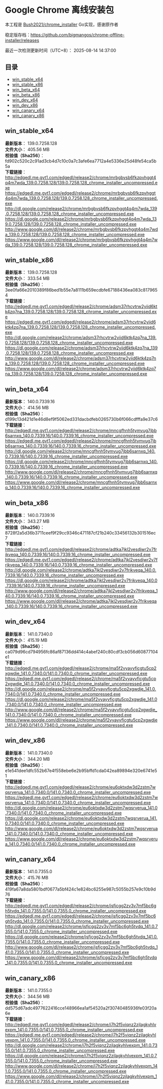 # Google Chrome 离线安装包
本工程是 [Bush2021/chrome_installer](https://github.com/Bush2021/chrome_installer) Go实现，感谢原作者

稳定版存档：<https://github.com/bigmangos/chrome-offline-installer/releases>

最近一次检测更新时间（UTC+8）：
2025-08-14 14:37:00

## 目录
* [win_stable_x64](https://github.com/bigmangos/chrome-offline-installer?tab=readme-ov-file#win_stable_x64)
* [win_stable_x86](https://github.com/bigmangos/chrome-offline-installer?tab=readme-ov-file#win_stable_x86)
* [win_beta_x64](https://github.com/bigmangos/chrome-offline-installer?tab=readme-ov-file#win_beta_x64)
* [win_beta_x86](https://github.com/bigmangos/chrome-offline-installer?tab=readme-ov-file#win_beta_x86)
* [win_dev_x64](https://github.com/bigmangos/chrome-offline-installer?tab=readme-ov-file#win_dev_x64)
* [win_dev_x86](https://github.com/bigmangos/chrome-offline-installer?tab=readme-ov-file#win_dev_x86)
* [win_canary_x64](https://github.com/bigmangos/chrome-offline-installer?tab=readme-ov-file#win_canary_x64)
* [win_canary_x86](https://github.com/bigmangos/chrome-offline-installer?tab=readme-ov-file#win_canary_x86)

## win_stable_x64
**最新版本**： 139.0.7258.128  
**文件大小**： 405.56 MB  
**校验值（Sha256）**： fd902c520c2c91ad3cb4d7c10c0a7c3afe6ea7712a4e5336e25d48fe54ca5b5a  
**下载链接**：
http://edgedl.me.gvt1.com/edgedl/release2/chrome/mrbgbvsb6fkzpvhggt4q4m7wda_139.0.7258.128/139.0.7258.128_chrome_installer_uncompressed.exe
https://edgedl.me.gvt1.com/edgedl/release2/chrome/mrbgbvsb6fkzpvhggt4q4m7wda_139.0.7258.128/139.0.7258.128_chrome_installer_uncompressed.exe
http://dl.google.com/release2/chrome/mrbgbvsb6fkzpvhggt4q4m7wda_139.0.7258.128/139.0.7258.128_chrome_installer_uncompressed.exe
https://dl.google.com/release2/chrome/mrbgbvsb6fkzpvhggt4q4m7wda_139.0.7258.128/139.0.7258.128_chrome_installer_uncompressed.exe
http://www.google.com/dl/release2/chrome/mrbgbvsb6fkzpvhggt4q4m7wda_139.0.7258.128/139.0.7258.128_chrome_installer_uncompressed.exe
https://www.google.com/dl/release2/chrome/mrbgbvsb6fkzpvhggt4q4m7wda_139.0.7258.128/139.0.7258.128_chrome_installer_uncompressed.exe
## win_stable_x86
**最新版本**： 139.0.7258.128  
**文件大小**： 333.54 MB  
**校验值（Sha256）**： 3ee0fa66e2010389f86bed1b55e7a8111b659ecdbfe67188436ea083c8179654  
**下载链接**：
http://edgedl.me.gvt1.com/edgedl/release2/chrome/adsm37rhcvtrw2yiid6ktk4zq7na_139.0.7258.128/139.0.7258.128_chrome_installer_uncompressed.exe
https://edgedl.me.gvt1.com/edgedl/release2/chrome/adsm37rhcvtrw2yiid6ktk4zq7na_139.0.7258.128/139.0.7258.128_chrome_installer_uncompressed.exe
http://dl.google.com/release2/chrome/adsm37rhcvtrw2yiid6ktk4zq7na_139.0.7258.128/139.0.7258.128_chrome_installer_uncompressed.exe
https://dl.google.com/release2/chrome/adsm37rhcvtrw2yiid6ktk4zq7na_139.0.7258.128/139.0.7258.128_chrome_installer_uncompressed.exe
http://www.google.com/dl/release2/chrome/adsm37rhcvtrw2yiid6ktk4zq7na_139.0.7258.128/139.0.7258.128_chrome_installer_uncompressed.exe
https://www.google.com/dl/release2/chrome/adsm37rhcvtrw2yiid6ktk4zq7na_139.0.7258.128/139.0.7258.128_chrome_installer_uncompressed.exe
## win_beta_x64
**最新版本**： 140.0.7339.16  
**文件大小**： 414.56 MB  
**校验值（Sha256）**： d199c13d421d1e46d8ef9f5062ed331dacbdfeb0265730b6f066cdfffa9e37c6  
**下载链接**：
http://edgedl.me.gvt1.com/edgedl/release2/chrome/mncgfhnh5tymvug7jbb6sarnxq_140.0.7339.16/140.0.7339.16_chrome_installer_uncompressed.exe
https://edgedl.me.gvt1.com/edgedl/release2/chrome/mncgfhnh5tymvug7jbb6sarnxq_140.0.7339.16/140.0.7339.16_chrome_installer_uncompressed.exe
http://dl.google.com/release2/chrome/mncgfhnh5tymvug7jbb6sarnxq_140.0.7339.16/140.0.7339.16_chrome_installer_uncompressed.exe
https://dl.google.com/release2/chrome/mncgfhnh5tymvug7jbb6sarnxq_140.0.7339.16/140.0.7339.16_chrome_installer_uncompressed.exe
http://www.google.com/dl/release2/chrome/mncgfhnh5tymvug7jbb6sarnxq_140.0.7339.16/140.0.7339.16_chrome_installer_uncompressed.exe
https://www.google.com/dl/release2/chrome/mncgfhnh5tymvug7jbb6sarnxq_140.0.7339.16/140.0.7339.16_chrome_installer_uncompressed.exe
## win_beta_x86
**最新版本**： 140.0.7339.16  
**文件大小**： 343.27 MB  
**校验值（Sha256）**： 8728f2a5d36b3711ceef9f29cc9346c471187cf21b240c33456132b301516ec7  
**下载链接**：
http://edgedl.me.gvt1.com/edgedl/release2/chrome/adtka7jkl2vesdjwr2v7frikveqa_140.0.7339.16/140.0.7339.16_chrome_installer_uncompressed.exe
https://edgedl.me.gvt1.com/edgedl/release2/chrome/adtka7jkl2vesdjwr2v7frikveqa_140.0.7339.16/140.0.7339.16_chrome_installer_uncompressed.exe
http://dl.google.com/release2/chrome/adtka7jkl2vesdjwr2v7frikveqa_140.0.7339.16/140.0.7339.16_chrome_installer_uncompressed.exe
https://dl.google.com/release2/chrome/adtka7jkl2vesdjwr2v7frikveqa_140.0.7339.16/140.0.7339.16_chrome_installer_uncompressed.exe
http://www.google.com/dl/release2/chrome/adtka7jkl2vesdjwr2v7frikveqa_140.0.7339.16/140.0.7339.16_chrome_installer_uncompressed.exe
https://www.google.com/dl/release2/chrome/adtka7jkl2vesdjwr2v7frikveqa_140.0.7339.16/140.0.7339.16_chrome_installer_uncompressed.exe
## win_dev_x64
**最新版本**： 141.0.7340.0  
**文件大小**： 415.19 MB  
**校验值（Sha256）**： ca079d96cd794956fc86af87136dd414c4abef240c80cdf3cb056d60877104e1  
**下载链接**：
http://edgedl.me.gvt1.com/edgedl/release2/chrome/ma5f2vyayvficgtu5cp2xgwdje_141.0.7340.0/141.0.7340.0_chrome_installer_uncompressed.exe
https://edgedl.me.gvt1.com/edgedl/release2/chrome/ma5f2vyayvficgtu5cp2xgwdje_141.0.7340.0/141.0.7340.0_chrome_installer_uncompressed.exe
http://dl.google.com/release2/chrome/ma5f2vyayvficgtu5cp2xgwdje_141.0.7340.0/141.0.7340.0_chrome_installer_uncompressed.exe
https://dl.google.com/release2/chrome/ma5f2vyayvficgtu5cp2xgwdje_141.0.7340.0/141.0.7340.0_chrome_installer_uncompressed.exe
http://www.google.com/dl/release2/chrome/ma5f2vyayvficgtu5cp2xgwdje_141.0.7340.0/141.0.7340.0_chrome_installer_uncompressed.exe
https://www.google.com/dl/release2/chrome/ma5f2vyayvficgtu5cp2xgwdje_141.0.7340.0/141.0.7340.0_chrome_installer_uncompressed.exe
## win_dev_x86
**最新版本**： 141.0.7340.0  
**文件大小**： 344.20 MB  
**校验值（Sha256）**： e1e541dee1dfc552b67e4f558ebe6e2b95bffd1cda042ea89894e320e6741e51  
**下载链接**：
http://edgedl.me.gvt1.com/edgedl/release2/chrome/eu6oktxdw3d2zstm7wqsrverua_141.0.7340.0/141.0.7340.0_chrome_installer_uncompressed.exe
https://edgedl.me.gvt1.com/edgedl/release2/chrome/eu6oktxdw3d2zstm7wqsrverua_141.0.7340.0/141.0.7340.0_chrome_installer_uncompressed.exe
http://dl.google.com/release2/chrome/eu6oktxdw3d2zstm7wqsrverua_141.0.7340.0/141.0.7340.0_chrome_installer_uncompressed.exe
https://dl.google.com/release2/chrome/eu6oktxdw3d2zstm7wqsrverua_141.0.7340.0/141.0.7340.0_chrome_installer_uncompressed.exe
http://www.google.com/dl/release2/chrome/eu6oktxdw3d2zstm7wqsrverua_141.0.7340.0/141.0.7340.0_chrome_installer_uncompressed.exe
https://www.google.com/dl/release2/chrome/eu6oktxdw3d2zstm7wqsrverua_141.0.7340.0/141.0.7340.0_chrome_installer_uncompressed.exe
## win_canary_x64
**最新版本**： 141.0.7355.0  
**文件大小**： 415.76 MB  
**校验值（Sha256）**： 419fa67a8da5801bdf0677a5bf424c1e824bc6255e987c5055b257e9c10b9d76  
**下载链接**：
http://edgedl.me.gvt1.com/edgedl/release2/chrome/jsfjcgg2zv3v7mf5bc6gh5tvdq_141.0.7355.0/141.0.7355.0_chrome_installer_uncompressed.exe
https://edgedl.me.gvt1.com/edgedl/release2/chrome/jsfjcgg2zv3v7mf5bc6gh5tvdq_141.0.7355.0/141.0.7355.0_chrome_installer_uncompressed.exe
http://dl.google.com/release2/chrome/jsfjcgg2zv3v7mf5bc6gh5tvdq_141.0.7355.0/141.0.7355.0_chrome_installer_uncompressed.exe
https://dl.google.com/release2/chrome/jsfjcgg2zv3v7mf5bc6gh5tvdq_141.0.7355.0/141.0.7355.0_chrome_installer_uncompressed.exe
http://www.google.com/dl/release2/chrome/jsfjcgg2zv3v7mf5bc6gh5tvdq_141.0.7355.0/141.0.7355.0_chrome_installer_uncompressed.exe
https://www.google.com/dl/release2/chrome/jsfjcgg2zv3v7mf5bc6gh5tvdq_141.0.7355.0/141.0.7355.0_chrome_installer_uncompressed.exe
## win_canary_x86
**最新版本**： 141.0.7355.0  
**文件大小**： 344.56 MB  
**校验值（Sha256）**： dd575d67adc4977622416cce148966ea1af54520a2f30740485936fe03f20a6e  
**下载链接**：
http://edgedl.me.gvt1.com/edgedl/release2/chrome/i7h2f5viqnz2zjlagkyhlvexpm_141.0.7355.0/141.0.7355.0_chrome_installer_uncompressed.exe
https://edgedl.me.gvt1.com/edgedl/release2/chrome/i7h2f5viqnz2zjlagkyhlvexpm_141.0.7355.0/141.0.7355.0_chrome_installer_uncompressed.exe
http://dl.google.com/release2/chrome/i7h2f5viqnz2zjlagkyhlvexpm_141.0.7355.0/141.0.7355.0_chrome_installer_uncompressed.exe
https://dl.google.com/release2/chrome/i7h2f5viqnz2zjlagkyhlvexpm_141.0.7355.0/141.0.7355.0_chrome_installer_uncompressed.exe
http://www.google.com/dl/release2/chrome/i7h2f5viqnz2zjlagkyhlvexpm_141.0.7355.0/141.0.7355.0_chrome_installer_uncompressed.exe
https://www.google.com/dl/release2/chrome/i7h2f5viqnz2zjlagkyhlvexpm_141.0.7355.0/141.0.7355.0_chrome_installer_uncompressed.exe
